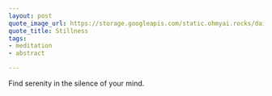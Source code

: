 ```yaml
---
layout: post
quote_image_url: https://storage.googleapis.com/static.ohmyai.rocks/daily/2023-11-03.jpg
quote_title: Stillness
tags:
- meditation
- abstract

---
```


Find serenity in the silence of your mind.